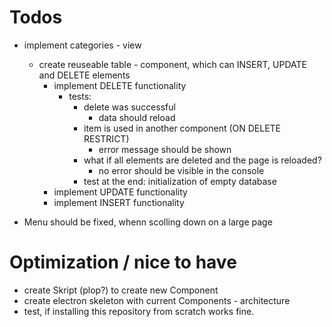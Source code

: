 # Todos
- implement categories - view
    - create reuseable table - component, which can INSERT, UPDATE and DELETE elements
        - implement DELETE functionality
            - tests:
                - delete was successful
                    - data should reload
                - item is used in another component (ON DELETE RESTRICT)
                    - error message should be shown
                - what if all elements are deleted and the page is reloaded?
                    - no error should be visible in the console
                - test at the end: initialization of empty database
        - implement UPDATE functionality
        - implement INSERT functionality

- Menu should be fixed, whenn scolling down on a large page

# Optimization / nice to have
- create Skript (plop?) to create new Component
- create electron skeleton with current Components - architecture
- test, if installing this repository from scratch works fine.